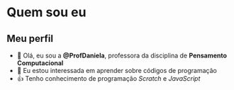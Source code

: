 # Quem sou eu
## Meu perfil

- 👋 Olá, eu sou a **@ProfDaniela**, professora da disciplina de **Pensamento Computacional**
- 👀 Eu estou interessada em aprender sobre códigos de programação
- 👍 Tenho conhecimento de programação _Scratch_ e _JavaScript_


<!---
ProfDaniela/ProfDaniela is a ✨ special ✨ repository because its `README.md` (this file) appears on your GitHub profile.
You can click the Preview link to take a look at your changes.
--->
